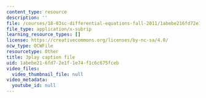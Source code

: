```yaml
---
content_type: resource
description: ''
file: /courses/18-03sc-differential-equations-fall-2011/1abebe216fd72e1f1e74f1c6c675fceb_qZHseRxAWZ8.srt
file_type: application/x-subrip
learning_resource_types: []
license: https://creativecommons.org/licenses/by-nc-sa/4.0/
ocw_type: OCWFile
resourcetype: Other
title: 3play caption file
uid: 1abebe21-6fd7-2e1f-1e74-f1c6c675fceb
video_files:
  video_thumbnail_file: null
video_metadata:
  youtube_id: null
---
```

